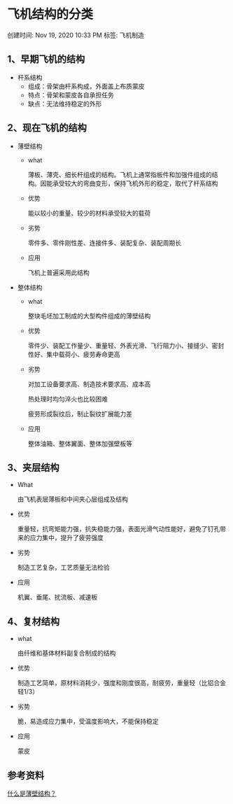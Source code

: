 # 飞机结构的分类

创建时间: Nov 19, 2020 10:33 PM
标签: 飞机制造

## 1、早期飞机的结构

- 杆系结构
    - 组成：骨架由杆系构成，外面盖上布质蒙皮
    - 特点：骨架和蒙皮各自承担任务
    - 缺点：无法维持稳定的外形

## 2、现在飞机的结构

- 薄壁结构
    - what

        薄板、薄壳、细长杆组成的结构。飞机上通常指板件和加强件组成的结构。因能承受较大的弯曲变形，保持飞机外形的稳定，取代了杆系结构

    - 优势

        能以较小的重量、较少的材料承受较大的载荷

    - 劣势

        零件多、零件刚性差、连接件多、装配复杂、装配周期长

    - 应用

        飞机上普遍采用此结构

- 整体结构
    - what

        整块毛坯加工制成的大型构件组成的薄壁结构

    - 优势

        零件少、装配工作量少、重量轻、外表光滑、飞行阻力小、接缝少、密封性好、集中载荷小、疲劳寿命更高

    - 劣势

        对加工设备要求高、制造技术要求高、成本高

        热处理时均匀淬火也比较困难

        疲劳形成裂纹后，制止裂纹扩展能力差

    - 应用

        整体油箱、整体翼面、整体加强壁板等

## 3、夹层结构

- What

    由飞机表层薄板和中间夹心层组成及结构

- 优势

    重量轻，抗弯矩能力强，抗失稳能力强，表面光滑气动性能好，避免了钉孔带来的应力集中，提升了疲劳强度

- 劣势

    制造工艺复杂，工艺质量无法检验

- 应用

    机翼、垂尾、扰流板、减速板

## 4、复材结构

- what

    由纤维和基体材料副复合制成的结构

- 优势

    制造工艺简单，原材料消耗少，强度和刚度很高，耐疲劳，重量轻（比铝合金轻1/3）

- 劣势

    脆，易造成应力集中，受温度影响大，不能保持稳定

- 应用

    蒙皮

## 参考资料

[什么是薄壁结构？](http://amuseum.cdstm.cn/AMuseum/hangkong/hkzs_fjjg_01.html)